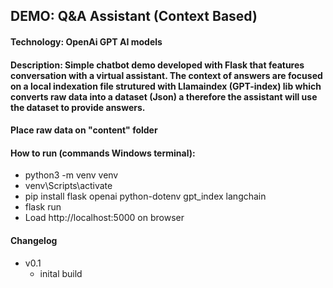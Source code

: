 ## DEMO: Q&A Assistant (Context Based)

#### Technology: OpenAi GPT AI models

#### Description: Simple chatbot demo developed with Flask that features conversation with a virtual assistant. The context of answers are focused on a local indexation file strutured with Llamaindex (GPT-index) lib which converts raw data into a dataset (Json) a therefore the assistant will use the dataset to provide answers. 

#### Place raw data on "content" folder

#### How to run (commands Windows terminal):
- python3 -m venv venv
- venv\Scripts\activate
- pip install flask openai python-dotenv gpt_index langchain
- flask run
- Load http://localhost:5000 on browser


#### Changelog
- v0.1
	- inital build

